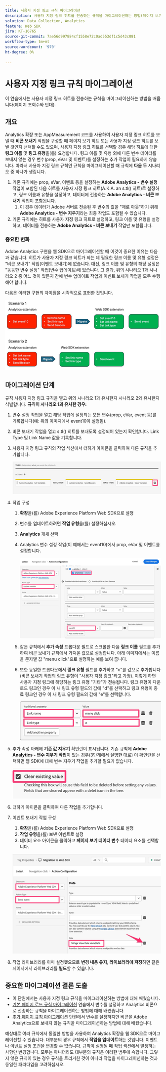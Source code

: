 ```yaml
---
title: 사용자 지정 링크 규칙 마이그레이션
description: 사용자 지정 링크 히트를 전송하는 규칙을 마이그레이션하는 방법(페이지 보기와 반대)을 알아봅니다.
solution: Data Collection, Analytics
feature: Web SDK
jira: KT-16765
source-git-commit: 7ae56d997884cf1558e72c0ad553df1c5d43c081
workflow-type: tm+mt
source-wordcount: '970'
ht-degree: 0%

---
```



# 사용자 지정 링크 규칙 마이그레이션

이 연습에서는 사용자 지정 링크 히트를 전송하는 규칙을 마이그레이션하는 방법을 배웁니다(페이지 조회수와 반대).

## 개요

Analytics 확장 또는 AppMeasurement 코드를 사용하여 사용자 지정 링크 히트를 보낼 때 **비콘 보내기** 작업을 구성할 때 페이지 보기 히트 또는 사용자 지정 링크 히트를 보낼 것인지 선택할 수도 있으며, 사용자 지정 링크 히트를 선택할 경우 해당 히트에 대한 **링크 이름** 및 **링크 유형**을(를) 요청합니다. 링크 이름 및 유형 외에 다른 변수 데이터를 보내지 않는 경우 변수(prop, eVar 및 이벤트)를 설정하는 추가 작업이 필요하지 않습니다.
따라서 사용자 지정 링크 규칙인 규칙을 마이그레이션할 때 규칙에 **다음 두** 시나리오 중 하나가 생깁니다.

1. 기존 규칙에는 prop, eVar, 이벤트 등을 설정하는 **Adobe Analytics - 변수 설정** 작업이 포함된 다음 히트를 사용자 지정 링크 히트(A.K.A. an s.tl() 히트)로 설정하고, 링크 이름과 유형을 설정하고, 데이터에 전송하는 **Adobe Analytics - 비콘 보내기** 작업이 포함됩니다.
   1. 이 경우 데이터가 Adobe 서버로 전송된 후 변수의 값을 &quot;제로 아웃&quot;하기 위해 **Adobe Analytics - 변수 지우기**&#x200B;라는 최종 작업도 포함될 수 있습니다.
1. 기존 규칙에는 히트를 사용자 지정 링크 히트로 설정하고, 링크 이름 및 유형을 설정하고, 데이터를 전송하는 **Adobe Analytics - 비콘 보내기** 작업만 포함됩니다.

### 중요한 변화

Adobe Analytics 구현을 웹 SDK으로 마이그레이션할 때 이것이 중요한 이유는 다음과 같습니다.
히트가 사용자 지정 링크 히트가 되는 데 필요한 링크 이름 및 유형 설정은 &quot;비콘 보내기&quot; 작업(이벤트 보내기)에 없습니다. 대신, 링크 이름 및 유형의 해당 설정은 &quot;동등한 변수 설정&quot; 작업(변수 업데이트)에 있습니다.
그 결과, 위의 시나리오 1과 시나리오 2 중 어느 것이 있든지 간에 변수 업데이트 작업과 이벤트 보내기 작업을 모두 수행해야 합니다.

다음은 이러한 구현의 차이점을 시각적으로 표현한 것입니다.

![사용자 지정 링크 규칙 마이그레이션](assets/migrate-custom-link-rule-2.jpg)

## 마이그레이션 단계

규칙 사용자 지정 링크 규칙을 열고 위의 시나리오 1과 유사한지 시나리오 2와 유사한지 식별합니다.
**규칙이 시나리오 1과 유사한 경우:**

1. 변수 설정 작업을 열고 해당 작업에 설정되는 모든 변수(prop, eVar, event 등)를 기록합니다(예: 위의 이미지에서 event10이 설정됨).
1. 비콘 보내기 작업을 열고 s.tl() 히트를 보내도록 설정되어 있는지 확인합니다. Link Type 및 Link Name 값을 기록합니다.
1. 사용자 지정 링크 규칙의 작업 섹션에서 더하기 아이콘을 클릭하여 다른 규칙을 추가합니다.

   ![새 작업 추가](assets/add-new-action-3.jpg)

1. 작업 구성
   1. **확장**&#x200B;을(를) Adobe Experience Platform Web SDK으로 설정
   1. 변수를 업데이트하려면 **작업 유형**&#x200B;을(를) 설정하십시오.
   1. **Analytics** 개체 선택
   1. Analytics 변수 설정 작업(이 예에서는 event10)에서 prop, eVar 및 이벤트를 설정합니다.

      ![마이그레이션할 변수 설정](assets/set-variables-to-migrate.jpg)

   1. 같은 규칙에서 **추가 속성** 드롭다운 필드로 스크롤한 다음 **링크 이름** 필드를 추가하여 비콘 보내기 규칙에서 가져온 값으로 설정합니다. 아래 이미지에서는 이름을 문자열 값 &quot;menu click&quot;으로 설정하는 예를 보여 줍니다.
   1. 또한 동일한 드롭다운에서 **링크 유형** 필드를 추가하고 &quot;o&quot;를 값으로 추가합니다(비콘 보내기 작업의 링크 유형이 &quot;사용자 지정 링크&quot;라고 가정). 이렇게 하면 사용자 지정 링크에 해당하는 링크 유형 &quot;기타&quot;가 전송됩니다. 링크 유형이 다운로드 링크인 경우 이 새 링크 유형 필드의 값에 &quot;d&quot;를 선택하고 링크 유형이 종료 링크인 경우 이 새 링크 유형 필드의 값에 &quot;e&quot;를 선택합니다.

      ![링크 이름 및 유형](assets/link-name-and-type.jpg)

1. 추가 속성 아래에 **기존 값 지우기** 확인란이 표시됩니다. 기존 규칙에 **Adobe Analytics - 변수 지우기 작업**&#x200B;이 있는 경우(3단계에서 설명한 대로) 이 확인란을 선택하면 웹 SDK에 대해 변수 지우기 작업을 추가할 필요가 없습니다.

   ![변수 지우기](assets/clear-existing-value.jpg)

1. 더하기 아이콘을 클릭하여 다른 작업을 추가합니다.
1. 이벤트 보내기 작업 구성
   1. **확장**&#x200B;을(를) Adobe Experience Platform Web SDK으로 설정
   1. **작업 유형**&#x200B;을(를) 보낸 이벤트로 설정
   1. 데이터 요소 아이콘을 클릭하고 **페이지 보기 데이터 변수** 데이터 요소를 선택합니다.

   ![전송 이벤트 구성](assets/configure-send-event.jpg)

1. 작업 라이브러리를 이미 설정했으므로 **변경 내용 유지**, **라이브러리에 저장**&#x200B;하면 같은 페이지에서 라이브러리를 **빌드**&#x200B;할 수 있습니다.

## 중요한 마이그레이션 결론 도출

* 이 단원에서는 사용자 지정 링크 규칙을 마이그레이션하는 방법에 대해 배웠습니다.
* [기본 페이지 로드 규칙 마이그레이션](migrate-your-default-page-load-rule.md) 연습에서 변수를 설정하고 Analytics 비콘으로 전송하는 규칙을 마이그레이션하는 방법에 대해 배웠습니다.
* [추가 페이지 규칙 마이그레이션](migrate-additional-page-rules.md) 단원에서 변수를 설정하지만 비콘을 Adobe Analytics으로 보내지 않는 규칙을 마이그레이션하는 방법에 대해 배웠습니다.

예상대로 여러 규칙에서 동일한 방법을 사용하여 Analytics 확장을 웹 SDK으로 마이그레이션할 수 있습니다.
대부분의 경우 규칙에서 **작업을 업데이트**하는 것입니다. 이벤트나 이벤트 실행 조건을 변경할 수 없습니다. 규칙이 실행될 때 작업 섹션에서 발생하는 사항만 변경합니다.
모두는 아니더라도 대부분의 규칙은 이러한 범주에 속합니다. 그렇지 않은 규칙이 있는 경우 규칙을 트리거한 것이 아니라 작업을 마이그레이션하는 것과 동일한 패러다임을 고려하십시오.
